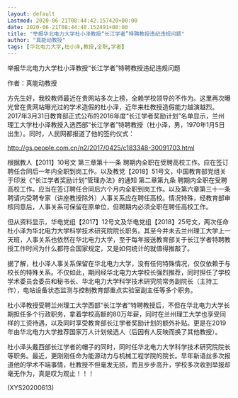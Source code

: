 ```yaml
---
layout: default
Lastmod: 2020-06-21T08:44:42.157420+00:00
date: 2020-06-21T08:44:40.152491+00:00
title: "举报华北电力大学杜小泽教授“长江学者”特聘教授违纪违规问题"
author: "真能动教授"
tags: [华北电力大学,杜小泽,教授,全职,学者]
---
```


举报华北电力大学杜小泽教授“长江学者”特聘教授违纪违规问题

作者：真能动教授

方先生好，我校教师最近在贵网站多次上榜，全赖学校领导的不作为。这里再次曝光曾在贵网站曝光过的学术造假的杜小泽，近年来杜教授造假能力越演越烈。2017年3月31日教育部正式公布的2016年度“长江学者奖励计划”名单显示，兰州理工大学杜小泽教授入选西部“长江学者”特聘教授（杜小泽，男，1970年1月5日出生）。同时，人民网都报道了他的签约仪式：

http://gs.people.com.cn/n2/2017/0425/c183348-30091703.html

根据教人【2011】10号文 第三章第十一条 聘期内全职在受聘高校工作。应在签订聘任合同后一年内全职到岗工作。以及教党【2018】51号文，中国教育部党组关于印发《“长江学者奖励计划”管理办法》的通知 第二章第九条 聘期内全职在受聘高校工作。应当在签订聘任合同后六个月内全职到岗工作。以及第六章第三十一条 聘请内受聘专家（讲座教授除外）人事关系应在聘任高校。情况特殊，经教育部审核同意后，人事关系可保留在原单位，但聘期内必须全职在聘任高校工作。

但从资料显示，华电党组【2017】12号文及华电党组【2018】25号文，两次任命杜小泽为华北电力大学科学技术研究院院长职务。其至今并未去兰州理工大学上一天班，人事关系也依然在华北电力大学，至于每年报送教育部关于长江学者特聘教授工作时间为什么都符合国家规定，又是如何统计的就值得推敲了。

据了解，杜小泽人事关系保留在华北电力大学，没有任何特殊情况，仅仅依赖于与校长的特殊关系。不仅如此，期间经华北电力大学校长强烈推荐，同时担任了学校学术委员会委员和秘书长、华北电力大学科学技术研究院常务副院长（主持工作），电站设备状态监测与控制教育部重点实验室副主任等多个职务。

杜小泽教授受聘兰州理工大学西部“长江学者”特聘教授后，不但在华北电力大学长期担任多个行政职务，拿着学校高额的80万年薪，同时在兰州理工大学也享受同样的工资待遇，以及同时享受教育部长江学者奖励计划的额外补贴。更是在2019年由华北电力大学推荐国家万人计划候选人（后因有人反映而换了其他教授）。

杜小泽头戴西部长江学者的帽子的同时，同时任华北电力大学科学技术研究院院长等职务。最近，更刚刚任命为能源动力与机械工程学院的院长。早年新语丝多次报道他的学术不端事情，杜教授不但毫发无损，而且步步高升，学校多次收到举报却毫无作为，真是叹为观止！！！

(XYS20200613)

